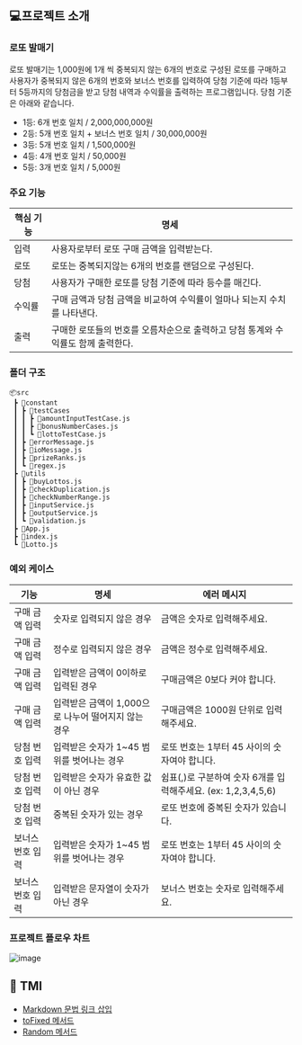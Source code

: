 ## 💻프로젝트 소개

### 로또 발매기

로또 발매기는 1,000원에 1개 씩 중복되지 않는 6개의 번호로 구성된 로또를 구매하고 사용자가 중복되지 않은 6개의 번호와 보너스 번호를 입력하여 당첨 기준에 따라 1등부터 5등까지의 당첨금을 받고 당첨 내역과 수익률을 출력하는 프로그램입니다. 당첨 기준은 아래와 같습니다.

- 1등: 6개 번호 일치 / 2,000,000,000원
- 2등: 5개 번호 일치 + 보너스 번호 일치 / 30,000,000원
- 3등: 5개 번호 일치 / 1,500,000원
- 4등: 4개 번호 일치 / 50,000원
- 5등: 3개 번호 일치 / 5,000원

### 주요 기능

| **핵심 기능** | **명세**                                                                         |
| ------------- | -------------------------------------------------------------------------------- |
| 입력          | 사용자로부터 로또 구매 금액을 입력받는다.                                        |
| 로또          | 로또는 중복되지않는 6개의 번호를 랜덤으로 구성된다.                              |
| 당첨          | 사용자가 구매한 로또를 당첨 기준에 따라 등수를 매긴다.                           |
| 수익률        | 구매 금액과 당첨 금액을 비교하여 수익률이 얼마나 되는지 수치를 나타낸다.         |
| 출력          | 구매한 로또들의 번호를 오름차순으로 출력하고 당첨 통계와 수익률도 함께 출력한다. |

### 폴더 구조

```
📦src
 ┣ 📂constant
 ┃ ┣ 📂testCases
 ┃ ┃ ┣ 📜amountInputTestCase.js
 ┃ ┃ ┣ 📜bonusNumberCases.js
 ┃ ┃ ┗ 📜lottoTestCase.js
 ┃ ┣ 📜errorMessage.js
 ┃ ┣ 📜ioMessage.js
 ┃ ┣ 📜prizeRanks.js
 ┃ ┗ 📜regex.js
 ┣ 📂utils
 ┃ ┣ 📜buyLottos.js
 ┃ ┣ 📜checkDuplication.js
 ┃ ┣ 📜checkNumberRange.js
 ┃ ┣ 📜inputService.js
 ┃ ┣ 📜outputService.js
 ┃ ┗ 📜validation.js
 ┣ 📜App.js
 ┣ 📜index.js
 ┗ 📜Lotto.js
```

### 예외 케이스

| **기능**         | **명세**                                            | **에러 메시지**                                               |
| ---------------- | --------------------------------------------------- | ------------------------------------------------------------- |
| 구매 금액 입력   | 숫자로 입력되지 않은 경우                           | 금액은 숫자로 입력해주세요.                                   |
| 구매 금액 입력   | 정수로 입력되지 않은 경우                           | 금액은 정수로 입력해주세요.                                   |
| 구매 금액 입력   | 입력받은 금액이 0이하로 입력된 경우                 | 구매금액은 0보다 커야 합니다.                                 |
| 구매 금액 입력   | 입력받은 금액이 1,000으로 나누어 떨어지지 않는 경우 | 구매금액은 1000원 단위로 입력해주세요.                        |
| 당첨 번호 입력   | 입력받은 숫자가 1~45 범위를 벗어나는 경우           | 로또 번호는 1부터 45 사이의 숫자여야 합니다.                  |
| 당첨 번호 입력   | 입력받은 숫자가 유효한 값이 아닌 경우               | 쉼표(,)로 구분하여 숫자 6개를 입력해주세요. (ex: 1,2,3,4,5,6) |
| 당첨 번호 입력   | 중복된 숫자가 있는 경우                             | 로또 번호에 중복된 숫자가 있습니다.                           |
| 보너스 번호 입력 | 입력받은 숫자가 1~45 범위를 벗어나는 경우           | 로또 번호는 1부터 45 사이의 숫자여야 합니다.                  |
| 보너스 번호 입력 | 입력받은 문자열이 숫자가 아닌 경우                  | 보너스 번호는 숫자로 입력해주세요.                            |

### 프로젝트 플로우 차트

![image](https://github.com/user-attachments/assets/ab3e5bfb-5409-4de8-98bf-d0cc992ab191)

## 📕 TMI

- [Markdown 문법 링크 삽입](https://opentutorials.org/module/782/6083)
- [toFixed 메서드](https://developer.mozilla.org/ko/docs/Web/JavaScript/Reference/Global_Objects/Number/toFixed)
- [Random 메서드](https://github.com/woowacourse-projects/javascript-mission-utils?tab=readme-ov-file#random)
